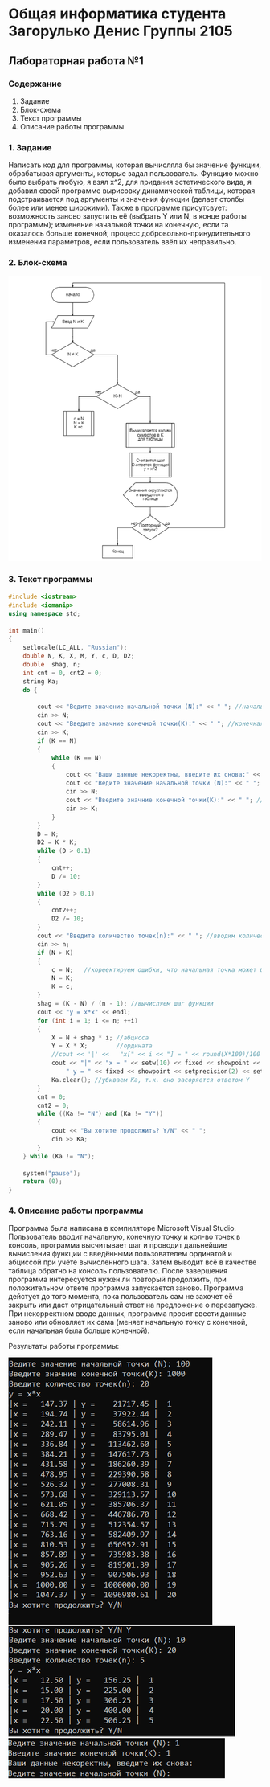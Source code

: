 # Общая информатика студента Загорулько Денис Группы 2105

## Лабораторная работа №1

### Содержание

1. Задание
2. Блок-схема
3. Текст программы
4. Описание работы программы

### 1. Задание

Написать код для программы, которая вычисляла бы значение функции, обрабатывая аргументы, которые задал пользователь. Функцию можно было выбрать любую, я взял x^2, для придания эстетического вида, я добавил своей программе вырисовку динамической таблицы, которая подстраивается под аргументы и значения функции (делает столбы более или менее широкими). Также в программе присутсвует: возможность заново запустить её (выбрать Y или N, в конце работы программы); изменение начальной точки на конечную, если та оказалось больше конечной; процесс добровольно-принудительного изменения параметров, если пользователь ввёл их неправильно.

### 2. Блок-схема

![лаба 1 схема](https://raw.githubusercontent.com/d56pixel/informa/main/block_shema.PNG)

### 3. Текст программы

```c++
#include <iostream>
#include <iomanip>
using namespace std;

int main()
{
    setlocale(LC_ALL, "Russian");
    double N, K, X, M, Y, c, D, D2;
    double  shag, n;
    int cnt = 0, cnt2 = 0;
    string Ka;
    do {

        cout << "Ведите значение начальной точки (N):" << " "; //начальная точка
        cin >> N;
        cout << "Введите значние конечной точки(K):" << " "; //конечная точка
        cin >> K;
        if (K == N)
        {
            while (K == N)
            {
                cout << "Ваши данные некоректны, введите их снова:" << endl;
                cout << "Ведите значение начальной точки (N):" << " "; //начальная точка
                cin >> N;
                cout << "Введите значние конечной точки(K):" << " "; //конечная точка
                cin >> K;
            }
        }
        D = K;
        D2 = K * K;
        while (D > 0.1)
        {
            cnt++;
            D /= 10;
        }
        while (D2 > 0.1)
        {
            cnt2++;
            D2 /= 10;
        }
        cout << "Введите количество точек(n):" << " "; //вводим количество точек
        cin >> n;
        if (N > K)
        {
            c = N;   //кореектируем ошибки, что начальная точка может быть больше конечной
            N = K;
            K = c;
        }
        shag = (K - N) / (n - 1); //вычисляем шаг функции
        cout << "y = x*x" << endl;
        for (int i = 1; i <= n; ++i)
        {
            X = N + shag * i; //абцисса
            Y = X * X;        //ордината
            //cout << '|' <<   "x[" << i << "] = " << round(X*100)/100 << "" <<'|' << "y[" << i << "] = " << round(Y*100)/100 << "|" << endl;
            cout << "|" << "x = " << setw(10) << fixed << showpoint << setprecision(2) << setw(cnt + 4) << X << " |" <<
                " y = " << fixed << showpoint << setprecision(2) << setw(cnt2 + 4) << Y << " |" << "  " << i << endl;   // преобразуем числа в 2 знака после запятой, std
            Ka.clear(); //убиваем Ka, т.к. оно засоряется ответом Y
        }
        cnt = 0;
        cnt2 = 0;
        while ((Ka != "N") and (Ka != "Y"))
        {
            cout << "Вы хотите продолжить? Y/N" << " ";
            cin >> Ka;
        }
    } while (Ka != "N");

    system("pause");
    return (0);
}
```

### 4. Описание работы программы

Программа была написана  в компиляторе Microsoft Visual Studio. Пользователь вводит начальную, конечную точку и кол-во точек в консоль, программа высчитывает шаг и проводит дальнейшие вычисления функции с введёнными пользователем ординатой и абциссой при учёте вычисленного шага. Затем выводит всё в качестве таблица обратно на консоль пользователю. После завершения программа интересуется нужен ли повторый продолжить, при положительном ответе программа запускается заново. Программа дейстует до того момента, пока пользователь сам не захочет её закрыть или даст отрицательный ответ на предложение о перезапуске. При некорректном вводе данных, программа просит ввести данные заново или обновляет их сама (меняет начальную точку с конечной, если начальная была больше конечной).

Результаты работы программы:

![схема](https://github.com/d56pixel/informa/blob/main/%D1%80%D0%B5%D0%B7%D1%83%D0%BB%D1%8C%D1%82%D0%B0%D1%82%D1%8B%202%D0%BE%D0%B9%20%D0%BB%D0%B0%D0%B1%D1%8B.PNG)  
![схема](https://github.com/d56pixel/informa/blob/main/%D1%80%D0%B5%D0%B7%D1%8B22.PNG)   
![схема](https://github.com/d56pixel/informa/blob/main/23.PNG) 
